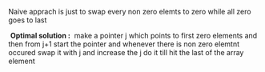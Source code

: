 Naive apprach is just to swap every non zero elemts to zero while all zero goes to last

​
**Optimal solution :**
​
make a pointer j which points to first zero elements and then from j+1 start the pointer and whenever there is non zero elemtnt occured swap it with j and increase the j do it till hit the last of the array element
